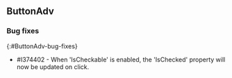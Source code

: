 ## ButtonAdv

### Bug fixes
{:#ButtonAdv-bug-fixes}

* \#I374402 - When 'IsCheckable' is enabled, the 'IsChecked' property will now be updated on click.
